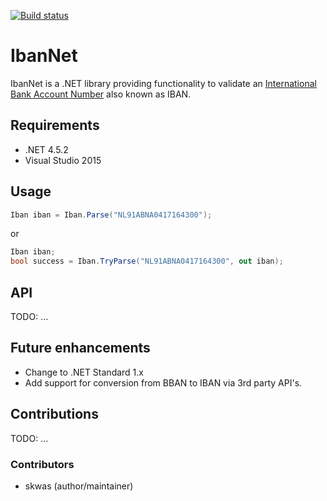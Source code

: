 ﻿[![Build status](https://ci.appveyor.com/api/projects/status/fq829j3tjy5x5g49?svg=true)](https://ci.appveyor.com/project/skwasjer/ibannet)

# IbanNet

IbanNet is a .NET library providing functionality to validate an [International Bank Account Number](https://en.wikipedia.org/wiki/International_Bank_Account_Number) also known as IBAN.

## Requirements

- .NET 4.5.2
- Visual Studio 2015

## Usage

```csharp
Iban iban = Iban.Parse("NL91ABNA0417164300");
```
or

```csharp
Iban iban;
bool success = Iban.TryParse("NL91ABNA0417164300", out iban);
```

## API

TODO: ...

## Future enhancements
- Change to .NET Standard 1.x
- Add support for conversion from BBAN to IBAN via 3rd party API's.

## Contributions

TODO: ...

### Contributors
- skwas (author/maintainer)
